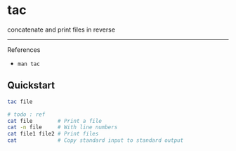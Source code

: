 # tac

concatenate and print files in reverse

---

References

- `man tac`

## Quickstart

```bash
tac file

# todo : ref
cat file        # Print a file
cat -n file     # With line numbers
cat file1 file2 # Print files
cat             # Copy standard input to standard output
```
